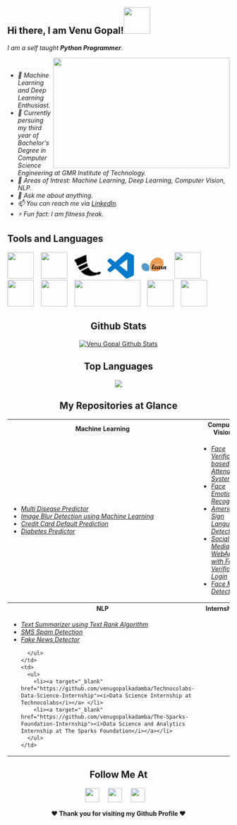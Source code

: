 ## Hi there, I am Venu Gopal!<img height="60" width="60" src="https://media1.tenor.com/images/3ca4190df184f2329bb9f0bd06ea0cc2/tenor.gif?itemid=10604183" />
<i>I am a self taught <b>Python Programmer</b>.</i>
<i>
  
<img align="right" height="250" width="400" src="https://media3.giphy.com/media/p4NLw3I4U0idi/giphy.gif?cid=ecf05e47u651twctsezhzbsw8myzchukcjxu7oeakq3ujf17&rid=giphy.gif" />
<br>
<ul>
        <li>🔭 Machine Learning and Deep Learning Enthusiast.</li>
        <li>💼 Currently persuing my third year of Bachelor's Degree in Computer Science Engineering at GMR Institute of Technology.</li>
        <li>🤔 Areas of Intrest: Machine Learning, Deep Learning, Computer Vision, NLP.</li>
        <li>💬 Ask me about anything.</li>
        <li>📫 You can reach me via <a target="_blank" href="https://linkedin.com/in/venugopalkadamba">LinkedIn</a>.</li>
        <li>⚡ Fun fact: I am fitness freak.</li>
      </ul>
</i>

## Tools and Languages
<img height="60" width="60" src="https://camo.githubusercontent.com/188581baa4eb9016e00bf07260f1fe6f12222b0a/68747470733a2f2f64657669636f6e732e6769746875622e696f2f64657669636f6e2f64657669636f6e2e6769742f69636f6e732f707974686f6e2f707974686f6e2d6f726967696e616c2e737667" />&nbsp;&nbsp;&nbsp;
<img height="60" width="60" src="https://camo.githubusercontent.com/7f446cc5286f8848fca282b72a361e0696cf3096/68747470733a2f2f64657669636f6e732e6769746875622e696f2f64657669636f6e2f64657669636f6e2e6769742f69636f6e732f646a616e676f2f646a616e676f2d6f726967696e616c2e737667" />&nbsp;&nbsp;&nbsp;
<img height="60" width="60" src="https://github.com/simple-icons/simple-icons/blob/e050634479e2fe95312a4d011b786cb6363125ec/icons/flask.svg" />&nbsp;&nbsp;&nbsp;
<img height="60" width="60" src="https://github.com/simple-icons/simple-icons/blob/fd422e663e915ce6a91108852aafece0d967f310/icons/visualstudiocode.svg" />&nbsp;&nbsp;&nbsp;
<img height="60" width="60" src="https://raw.githubusercontent.com/github/explore/80688e429a7d4ef2fca1e82350fe8e3517d3494d/topics/scikit-learn/scikit-learn.png" />&nbsp;&nbsp;&nbsp;
<img height="60" width="60" src="https://camo.githubusercontent.com/9599dc988280bea2ca5c44c4796f13494f9ff3f7/68747470733a2f2f64657669636f6e732e6769746875622e696f2f64657669636f6e2f64657669636f6e2e6769742f69636f6e732f68746d6c352f68746d6c352d6f726967696e616c2d776f72646d61726b2e737667" />&nbsp;&nbsp;&nbsp;
<img height="60" width="60" src="https://camo.githubusercontent.com/5712bffd0347cc2744de599dc54473dc1ebbfe82/68747470733a2f2f64657669636f6e732e6769746875622e696f2f64657669636f6e2f64657669636f6e2e6769742f69636f6e732f637373332f637373332d6f726967696e616c2d776f72646d61726b2e737667" />&nbsp;&nbsp;&nbsp;
<img height="60" width="60" src="https://www.aldakur.net/wp-content/uploads/2017/03/docker-logo-1024x914.png" />&nbsp;&nbsp;&nbsp;
<img height="60" width="150" src="https://keras.io/img/logo.png" />&nbsp;&nbsp;&nbsp;
<img height="60" width="60" src="https://palanceli.com/2017/10/01/2017/1001opencvpy/img13.png" />&nbsp;&nbsp;&nbsp;
<img height="60" width="60" src="https://camo.githubusercontent.com/8298328a921a558fc17a231edb75f35504ec6d30/68747470733a2f2f75706c6f61642e77696b696d656469612e6f72672f77696b6970656469612f636f6d6d6f6e732f7468756d622f392f39392f556e6f6666696369616c5f4a6176615363726970745f6c6f676f5f322e7376672f3132303070782d556e6f6666696369616c5f4a6176615363726970745f6c6f676f5f322e7376672e706e67" />&nbsp;&nbsp;&nbsp;

<div align="center">

## Github Stats
<a href="https://github.com/venugopalkadamba">
  <img align="center" alt="Venu Gopal Github Stats" src="https://github-readme-stats.vercel.app/api?username=venugopalkadamba&show_icons=true&theme=tokyonight">
</a>
</div>

<div align="center">

## Top Languages
<a href="https://github.com/venugopalkadamba">
  <img align="center" src="https://github-readme-stats.vercel.app/api/top-langs/?username=venugopalkadamba&theme=tokyonight&layout=compact">
</a>
 </div>


<div align="center">
  
## My Repositories at Glance
<table>
  <tr>
    <th>Machine Learning</th>
    <th>Computer Vision</th>
  </tr>
  <tr>
    <td> 
      <ul>
        <li><a target="_blank" href = "https://github.com/venugopalkadamba/Multi_Disease_Predictor"><i>Multi Disease Predictor</i></a></li> 
        <li><a target="_blank" href = "https://github.com/venugopalkadamba/Image-Blur-Detection"><i>Image Blur Detection using Machine Learning</i></a></li>
        <li><a target="_blank" href = "https://github.com/venugopalkadamba/Technocolabs-Data-Science-Internship/tree/master/Mini%20Project%202"><i>Credit Card Default Prediction</i></a></li>
        <li><a target="_blank" href="https://github.com/venugopalkadamba/Diabetes_Predictor-AND-Web_App"><i>Diabetes Predictor</i></a></li>
      </ul> 
    </td>
    <td>
      <ul>
        <li><a target="_blank" href="https://github.com/venugopalkadamba/Face_Verification_based_Attendance_system"><i>Face Verification based Attendance System</i></a></li>
        <li><a target="_blank" href="https://github.com/venugopalkadamba/Face_Emotion_Recognition"><i>Face Emotion Recogniton</i></a></li>
        <li><a target="_blank" href="https://github.com/venugopalkadamba/Technocolabs-Data-Science-Internship"><i>American Sign Language Detection</i></a></li>
        <li><a target="_blank" href="https://github.com/venugopalkadamba/Social_Media_WebApp_with_FaceVerification_Login"><i>Social Media WebApp with Face Verification Login</i></a></li>
        <li><a target="_blank" href="https://github.com/venugopalkadamba/Face_Mask_Detector"><i>Face Mask Detector</i></a></li>
      </ul>
    </td>
  </tr>
  <tr>
    <th>NLP</th>
    <th>Internships</th>
  </tr>
  <tr>
    <td>
      <ul>
        <li><a target="_blank" href="https://github.com/venugopalkadamba/Text_Summarizer_NLP_Project"><i>Text Summarizer using Text Rank Algorithm</i></a> </li>
        <li><a target="_blank" href="https://github.com/venugopalkadamba/SMS-Spam-Detector-WebApp"><i>SMS Spam Detection</i></a></li>
        <li><a target="_blank" href="https://github.com/venugopalkadamba/Fake_News_Detector"><i>Fake News Detector</i></a></li>
        
      </ul>
    </td>
    <td>
      <ul>
        <li><a target="_blank" href="https://github.com/venugopalkadamba/Technocolabs-Data-Science-Internship"><i>Data Science Internship at Technocolabs</i></a> </li>
        <li><a target="_blank" href="https://github.com/venugopalkadamba/The-Sparks-Foundation-Internship"><i>Data Science and Analytics Internship at The Sparks Foundation</i></a></li>
      </ul>
    </td>
  <tr>
</table>
</div>




<div align="center">

## Follow Me At
<a href="https://linkedin.com/in/venugopalkadamba"><img height="32" width="32" src="https://www.becker.edu/wp-content/uploads/2020/04/LinkedIn-Logo.png" /></a>&nbsp;&nbsp;&nbsp;&nbsp;
<a href="https://www.instagram.com/venugopal_2001"><img height="32" width="32" src="https://upload.wikimedia.org/wikipedia/commons/thumb/e/e7/Instagram_logo_2016.svg/768px-Instagram_logo_2016.svg.png" /></a>&nbsp;&nbsp;&nbsp;&nbsp;
<a href="https://twitter.com/KadambaVenu"><img height="32" width="32" src="https://1000logos.net/wp-content/uploads/2017/06/Twitter-Logo.png" /></a>&nbsp;&nbsp;&nbsp;&nbsp;

</div>

<div align="center">
  
<b>❤️ Thank you for visiting my Github Profile ❤️</b>
</div>
